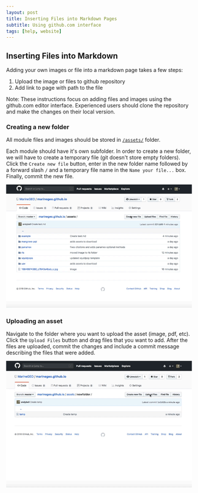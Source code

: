 ```yaml
---
layout: post
title: Inserting Files into Markdown Pages
subtitle: Using github.com interface
tags: [help, website]
---
```


## Inserting Files into Markdown

Adding your own images or file into a markdown page takes a few steps:

1. Upload the image or files to github repository
2. Add link to page with path to the file

Note: These instructions focus on adding files and images using the github.com editor interface. Experienced users should clone the repository and make the changes on their local version.

### Creating a new folder

All module files and images should be stored in [`/assets/`](https://github.com/MarineGEO/marinegeo.github.io/tree/master/assets) folder.

Each module should have it's own subfolder. In order to create a new folder, we will have to create a temporary file (git doesn't store empty folders). Click the `Create new file` button, enter in the new folder name followed by a forward slash `/` and a temporary file name in the `Name your file...` box. Finally, commit the new file.

![Create New folder github](/assets/blog/2018-08-10-insert-files/createFolder.mov.gif)


### Uploading an asset

Navigate to the folder where you want to upload the asset (image, pdf, etc). Click the `Upload Files` button and drag files that you want to add. After the files are uploaded, commit the changes and include a commit message describing the files that were added.

![Upload an asset](/assets/blog/2018-08-10-insert-files/uploadImage.mov.gif)
